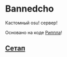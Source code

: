 # Bannedcho
Кастомный osu! сервер!

Основано на коде <a href="https://github.com/osuripple/ripple/tree/master" target="_blank">Риппла</a>!

## <a href="https://github.com/osusanraizu/bannedcho/wiki/set-up">Сетап<a>
